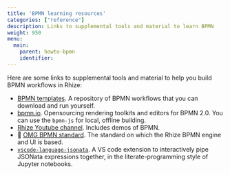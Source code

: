 ```yaml
---
title: 'BPMN learning resources'
categories: ["reference"]
description: Links to supplemental tools and material to learn BPMN
weight: 950
menu:
  main:
    parent: howto-bpmn
    identifier:
---
```



Here are some links to supplemental tools and material to help you build BPMN workflows in Rhize:

- <i class="fa fa-github" aria-hidden="true"></i> [BPMN templates](https://github.com/libremfg/bpmn-templates). A repository of BPMN workflows that you can download and run yourself.
- <i class="fa fa-github" aria-hidden="true"></i> [ bpmn.io](https://github.com/bpmn-io/bpmn-js). Opensourcing rendering toolkits and editors for BPMN 2.0. You can use the `bpmn-js` for local, offline building.
- <i class="fa fa-youtube" aria-hidden="true"></i> [Rhize Youtube channel](https://www.youtube.com/@rhizemanufacturingdatahub). Includes demos of BPMN.
- 📝 [OMG BPMN standard](https://www.omg.org/spec/BPMN/2.0.2/). The standard on which the Rhize BPMN engine and UI is based.
- [`vscode-language-jsonata`](https://marketplace.visualstudio.com/items?itemName=bigbug.vscode-language-jsonata). A VS code extension to interactively pipe JSONata expressions together, in the literate-programming style of Jupyter notebooks.
